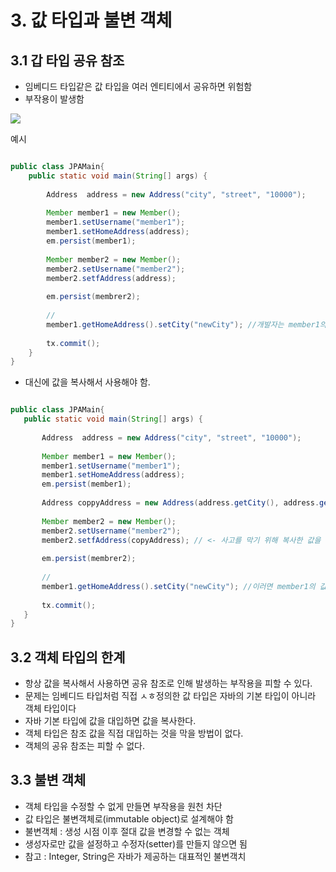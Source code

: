 # 3. 값 타입과 불변 객체
## 3.1 갑 타입 공유 참조

* 임베디드 타입같은 값 타입을 여러 엔티티에서 공유하면 위험함
* 부작용이 발생함

<img src="Desktop/JPAStudy/정찬욱/JPA기본편/값 타입/img/vtype.png">

예시
```java

public class JPAMain{
    public static void main(String[] args) {
        
        Address  address = new Address("city", "street", "10000");
        
        Member member1 = new Member();
        member1.setUsername("member1");
        member1.setHomeAddress(address);
        em.persist(member1);
        
        Member member2 = new Member();
        member2.setUsername("member2");
        member2.setfAddress(address);
        
        em.persist(membrer2);
        
        //
        member1.getHomeAddress().setCity("newCity"); //개발자는 member1의 주소만 바꿨다고 생각하지만 실제로는 공유하는 값을 바꿔서 member2도 값이 바뀜.
        
        tx.commit();
    }
}
```

* 대신에 값을 복사해서 사용해야 함.

 ```java

public class JPAMain{
    public static void main(String[] args) {
        
        Address  address = new Address("city", "street", "10000");
        
        Member member1 = new Member();
        member1.setUsername("member1");
        member1.setHomeAddress(address);
        em.persist(member1);
        
        Address coppyAddress = new Address(address.getCity(), address.getStreet(), address.getZipcode());// <- 값을 복사
        
        Member member2 = new Member();
        member2.setUsername("member2");
        member2.setfAddress(copyAddress); // <- 사고를 막기 위해 복사한 값을 넣어줌
        
        em.persist(membrer2);
        
        //
        member1.getHomeAddress().setCity("newCity"); //이러면 member1의 값만바뀜.
        
        tx.commit();
    }
}
```


## 3.2 객체 타입의 한계
* 항상 값을 복사해서 사용하면 공유 참조로 인해 발생하는 부작용을 피할 수 있다.
* 문제는 임베디드 타입처럼 직접 ㅅㅎ정의한 값 타입은 자바의 기본 타입이 아니라 객체 타입이다
* 자바 기본 타입에 값을 대입하면 값을 복사한다.
* 객체 타입은 참조 값을 직접 대입하는 것을 막을 방법이 없다.
* 객체의 공유 참조는 피할 수 없다.

## 3.3 불변 객체
* 객체 타입을 수정할 수 없게 만들면 부작용을 원천 차단
* 값 타입은 불변객체로(immutable object)로 설계해야 함
* 불변객체 : 생성 시점 이후 절대 값을 변경할 수 없는 객체
* 생성자로만 값을 설정하고 수정자(setter)를 만들지 않으면 됨
* 참고 : Integer, String은 자바가 제공하는 대표적인 불변객치